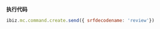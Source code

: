<p class="panel-title"><b>执行代码</b></p>

```javascript
ibiz.mc.command.create.send({ srfdecodename: 'review'})
```
